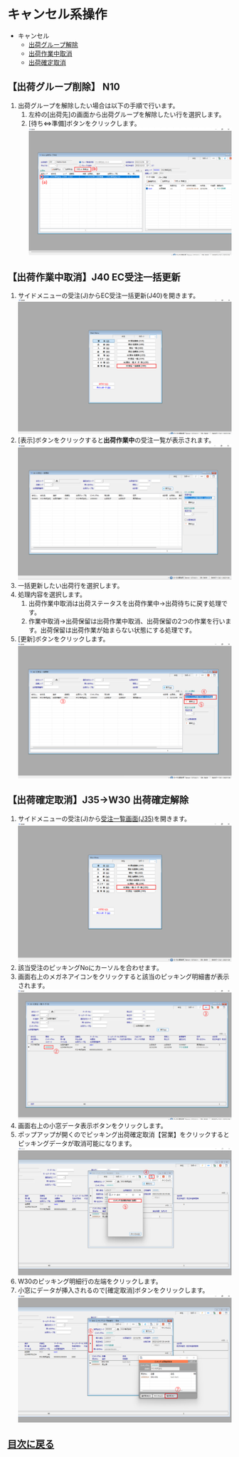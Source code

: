 # キャンセル系操作
- キャンセル
  - [出荷グループ解除](#出荷グループ削除-n10)
  - [出荷作業中取消](#j35-ec受注一覧-オーダー別)
  - [出荷確定取消](#出荷確定取消j35w30-出荷確定解除)


## 【出荷グループ削除】 N10
1. 出荷グループを解除したい場合は以下の手順で行います。
    1.  左枠の[出荷先]の画面から出荷グループを解除したい行を選択します。
    2.  [待ち⇔準備]ボタンをクリックします。![出荷グループ削除](/img/Cancel/N10_ShippingGroupDelete.png)


## 【出荷作業中取消】J40 EC受注一括更新
1. サイドメニューの受注(J)からEC受注一括更新(J40)を開きます。![J40メニュー](/img/Cancel/J40_Menu.png)
2. [表示]ボタンをクリックすると**出荷作業中**の受注一覧が表示されます。![J40初期画面](/img/Cancel/J40_Default.png)
3. 一括更新したい出荷行を選択します。
4. 処理内容を選択します。
   1. 出荷作業中取消は出荷ステータスを出荷作業中→出荷待ちに戻す処理です。
   2. 作業中取消→出荷保留は出荷作業中取消、出荷保留の2つの作業を行います。出荷保留は出荷作業が始まらない状態にする処理です。
5. [更新]ボタンをクリックします。![J40更新画面](/img/Cancel/J40_Update.png)

## 【出荷確定取消】J35→W30 出荷確定解除
1. サイドメニューの受注(J)から[受注一覧画面(J35)](/ECOrder.md#j35-ec受注一覧-オーダー別)を開きます。![J35メニュー](/img/Cancel/J35_Menu.png)
2. 該当受注のピッキングNoにカーソルを合わせます。
3. 画面右上のメガネアイコンをクリックすると該当のピッキング明細書が表示されます。 ![J35からJ33の画面](/img/Cancel/J35_W30_ShipFixDelete.png)
4. 画面右上の小窓データ表示ボタンをクリックします。
5. ポップアップが開くのでピッキング出荷確定取消【営業】をクリックするとピッキングデータが取消可能になります。![ピッキング編集準備](/img/Cancel/W30_UpdatePrepare.png)
6. W30のピッキング明細行の左端をクリックします。
7. 小窓にデータが挿入されるので[確定取消]ボタンをクリックします。![出荷確定取消](/img/Cancel/W30_ShipFixDelete.png)


## [目次に戻る](index.md#目次)